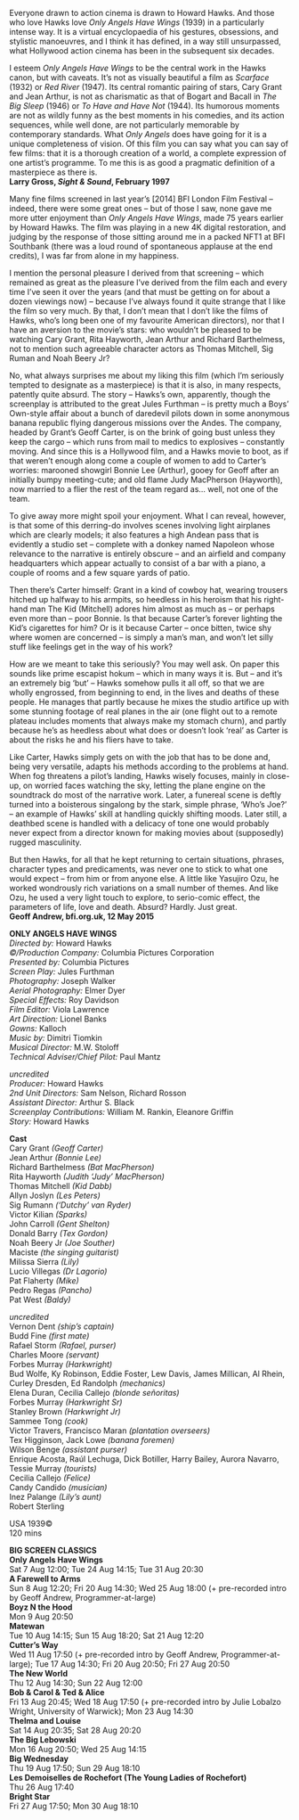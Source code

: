 

Everyone drawn to action cinema is drawn to Howard Hawks. And those who love Hawks love _Only Angels Have Wings_ (1939) in a particularly intense way.  It is a virtual encyclopaedia of his gestures, obsessions, and stylistic manoeuvres, and I think it has defined, in a way still unsurpassed, what Hollywood action cinema has been in the subsequent six decades.

I esteem _Only Angels Have Wings_ to be the central work in the Hawks canon, but with caveats. It’s not as visually beautiful a film as _Scarface_ (1932) or _Red River_ (1947). Its central romantic pairing of stars, Cary Grant and Jean Arthur, is not as charismatic as that of Bogart and Bacall in _The Big Sleep_ (1946) or  _To Have and Have Not_ (1944). Its humorous moments are not as wildly funny as the best moments in his comedies, and its action sequences, while well done, are not particularly memorable by contemporary standards. What _Only Angels_ does have going for it is a unique completeness of vision. Of this film you can say what you can say of few films: that it is a thorough creation of a world, a complete expression of one artist’s programme. To me this is as good a pragmatic definition of a masterpiece as there is.<br>
**Larry Gross, _Sight & Sound_, February 1997**

Many fine films screened in last year’s [2014] BFI London Film Festival – indeed, there were some great ones – but of those I saw, none gave me more utter enjoyment than _Only Angels Have Wings_, made 75 years earlier by Howard Hawks. The film was playing in a new 4K digital restoration, and judging by the response of those sitting around me in a packed NFT1 at  BFI Southbank (there was a loud round of spontaneous applause at the end credits), I was far from alone in my happiness.

I mention the personal pleasure I derived from that screening – which remained as great as the pleasure I’ve derived from the film each and every time I’ve seen it over the years (and that must be getting on for about a dozen viewings now) – because I’ve always found it quite strange that I like the film so very much. By that, I don’t mean that I don’t like the films of Hawks, who’s long been one of my favourite American directors), nor that I have an aversion to the movie’s stars: who wouldn’t be pleased to be watching Cary Grant, Rita Hayworth, Jean Arthur and Richard Barthelmess, not to mention such agreeable character actors as Thomas Mitchell, Sig Ruman and Noah  Beery Jr?

No, what always surprises me about my liking this film (which I’m seriously tempted to designate as a masterpiece) is that it is also, in many respects, patently quite absurd. The story – Hawks’s own, apparently, though the screenplay is attributed to the great Jules Furthman – is pretty much a Boys’ Own-style affair about a bunch of daredevil pilots down in some anonymous banana republic flying dangerous missions over the Andes. The company, headed by Grant’s Geoff Carter, is on the brink of going bust unless they keep the cargo – which runs from mail to medics to explosives – constantly moving. And since this is a Hollywood film, and a Hawks movie to boot, as if that weren’t enough along come a couple of women to add to Carter’s worries: marooned showgirl Bonnie Lee (Arthur), gooey for Geoff after an initially bumpy meeting-cute; and old flame Judy MacPherson (Hayworth), now married to a flier the rest of the team regard as… well, not one of the team.

To give away more might spoil your enjoyment. What I can reveal, however, is that some of this derring-do involves scenes involving light airplanes which are clearly models; it also features a high Andean pass that is evidently a studio set – complete with a donkey named Napoleon whose relevance to the narrative is entirely obscure – and an airfield and company headquarters which appear actually to consist of a bar with a piano, a couple of rooms and a few square yards of patio.

Then there’s Carter himself: Grant in a kind of cowboy hat, wearing trousers hitched up halfway to his armpits, so heedless in his heroism that his right-hand man The Kid (Mitchell) adores him almost as much as – or perhaps even more than – poor Bonnie. Is that because Carter’s forever lighting the Kid’s cigarettes for him? Or is it because Carter – once bitten, twice shy where women are concerned – is simply a man’s man, and won’t let silly stuff like feelings get in the way of his work?

How are we meant to take this seriously? You may well ask. On paper this sounds like prime escapist hokum – which in many ways it is. But – and it’s an extremely big ‘but’ – Hawks somehow pulls it all off, so that we are wholly engrossed, from beginning to end, in the lives and deaths of these people.  He manages that partly because he mixes the studio artifice up with some stunning footage of real planes in the air (one flight out to a remote plateau includes moments that always make my stomach churn), and partly because he’s as heedless about what does or doesn’t look ‘real’ as Carter is about the risks he and his fliers have to take.

Like Carter, Hawks simply gets on with the job that has to be done and, being very versatile, adapts his methods according to the problems at hand. When fog threatens a pilot’s landing, Hawks wisely focuses, mainly in close-up, on worried faces watching the sky, letting the plane engine on the soundtrack do most of the narrative work. Later, a funereal scene is deftly turned into a boisterous singalong by the stark, simple phrase, ‘Who’s Joe?’ – an example of Hawks’ skill at handling quickly shifting moods. Later still, a deathbed scene is handled with a delicacy of tone one would probably never expect from a director known for making movies about (supposedly) rugged masculinity.

But then Hawks, for all that he kept returning to certain situations, phrases, character types and predicaments, was never one to stick to what one would expect – from him or from anyone else. A little like Yasujiro Ozu, he worked wondrously rich variations on a small number of themes. And like Ozu, he used a very light touch to explore, to serio-comic effect, the parameters of life, love and death. Absurd? Hardly. Just great.<br>
**Geoff Andrew, bfi.org.uk, 12 May 2015**<br>



**ONLY ANGELS HAVE WINGS**<br>
_Directed by:_ Howard Hawks<br>
_©/Production Company:_ Columbia Pictures Corporation<br>
_Presented by:_ Columbia Pictures<br>
_Screen Play:_ Jules Furthman<br>
_Photography:_ Joseph Walker<br>
_Aerial Photography:_ Elmer Dyer<br>
_Special Effects:_ Roy Davidson<br>
_Film Editor:_ Viola Lawrence<br>
_Art Direction:_ Lionel Banks<br>
_Gowns:_ Kalloch<br>
_Music by:_ Dimitri Tiomkin<br>
_Musical Director:_ M.W. Stoloff<br>
_Technical Adviser/Chief Pilot:_ Paul Mantz<br>

_uncredited_<br>
_Producer:_ Howard Hawks<br>
_2nd Unit Directors:_ Sam Nelson, Richard Rosson<br>
_Assistant Director:_ Arthur S. Black<br>
_Screenplay Contributions:_ William M. Rankin, Eleanore Griffin<br>
_Story:_ Howard Hawks  

**Cast**<br>
Cary Grant _(Geoff Carter)_<br>
Jean Arthur _(Bonnie Lee)_<br>
Richard Barthelmess _(Bat MacPherson)_<br>
Rita Hayworth _(Judith ‘Judy’ MacPherson)_<br>
Thomas Mitchell _(Kid Dabb)_<br>
Allyn Joslyn _(Les Peters)_<br>
Sig Rumann _(‘Dutchy’ van Ryder)_<br>
Victor Kilian _(Sparks)_<br>
John Carroll _(Gent Shelton)_<br>
Donald Barry _(Tex Gordon)_<br>
Noah Beery Jr _(Joe Souther)_<br>
Maciste _(the singing guitarist)_<br>
Milissa Sierra _(Lily)_<br>
Lucio Villegas _(Dr Lagorio)_<br>
Pat Flaherty _(Mike)_<br>
Pedro Regas _(Pancho)_<br>
Pat West _(Baldy)_<br>

_uncredited_<br>
Vernon Dent _(ship’s captain)_<br>
Budd Fine _(first mate)_<br>
Rafael Storm _(Rafael, purser)_<br>
Charles Moore _(servant)_<br>
Forbes Murray _(Harkwright)_<br>
Bud Wolfe, Ky Robinson, Eddie Foster, Lew Davis, James Millican, Al Rhein, Curley Dresden, Ed Randolph _(mechanics)_<br>
Elena Duran, Cecilia Callejo _(blonde señoritas)_<br>
Forbes Murray _(Harkwright Sr)_<br>
Stanley Brown _(Harkwright Jr)_<br>
Sammee Tong _(cook)_<br>
Victor Travers, Francisco Maran _(plantation overseers)_<br>
Tex Higginson, Jack Lowe _(banana foremen)_<br>
Wilson Benge _(assistant purser)_<br>
Enrique Acosta, Raúl Lechuga, Dick Botiller, Harry Bailey, Aurora Navarro, Tessie Murray _(tourists)_<br>
Cecilia Callejo _(Felice)_<br>
Candy Candido _(musician)_<br>
Inez Palange _(Lily’s aunt)_<br>
Robert Sterling<br>

USA 1939©<br>
120 mins<br>


**BIG SCREEN CLASSICS**<br>
**Only Angels Have Wings**<br>
Sat 7 Aug 12:00; Tue 24 Aug 14:15; Tue 31 Aug 20:30<br>
**A Farewell to Arms**<br>
Sun 8 Aug 12:20; Fri 20 Aug 14:30; Wed 25 Aug 18:00 (+ pre-recorded intro by Geoff Andrew, Programmer-at-large)<br>
**Boyz N the Hood**<br>
Mon 9 Aug 20:50<br>
**Matewan**<br>
Tue 10 Aug 14:15; Sun 15 Aug 18:20; Sat 21 Aug 12:20<br>
**Cutter’s Way**<br>
Wed 11 Aug 17:50 (+ pre-recorded intro by Geoff Andrew, Programmer-at-large); Tue 17 Aug 14:30; Fri 20 Aug 20:50; Fri 27 Aug 20:50<br>
**The New World**<br>
Thu 12 Aug 14:30; Sun 22 Aug 12:00<br>
**Bob & Carol & Ted & Alice**<br>
Fri 13 Aug 20:45; Wed 18 Aug 17:50 (+ pre-recorded intro by Julie Lobalzo Wright, University of Warwick); Mon 23 Aug 14:30<br>
**Thelma and Louise**<br>
Sat 14 Aug 20:35; Sat 28 Aug 20:20<br>
**The Big Lebowski**<br>
Mon 16 Aug 20:50; Wed 25 Aug 14:15<br>
**Big Wednesday**<br>
Thu 19 Aug 17:50; Sun 29 Aug 18:10<br>
**Les Demoiselles de Rochefort (The Young Ladies of Rochefort)**<br>
Thu 26 Aug 17:40<br>
**Bright Star**<br>
Fri 27 Aug 17:50; Mon 30 Aug 18:10<br>
<!--stackedit_data:
eyJoaXN0b3J5IjpbLTE2MDM2MjUyMzhdfQ==
-->